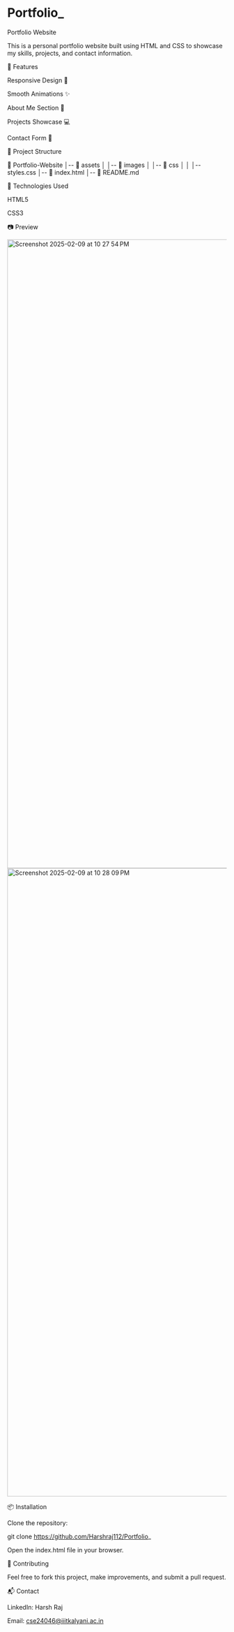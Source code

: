 # Portfolio_

Portfolio Website

This is a personal portfolio website built using HTML and CSS to showcase my skills, projects, and contact information.

🚀 Features

Responsive Design 📱

Smooth Animations ✨

About Me Section 📝

Projects Showcase 💻

Contact Form 📧

📂 Project Structure

📁 Portfolio-Website
│-- 📁 assets
│   │-- 📁 images
│   │-- 📁 css
│   │   │-- styles.css
│-- 📄 index.html
│-- 📄 README.md

🎨 Technologies Used

HTML5

CSS3

📷 Preview

<img width="1440" alt="Screenshot 2025-02-09 at 10 27 54 PM" src="https://github.com/user-attachments/assets/250918f5-bfba-4815-892b-257254304403" />
<img width="1439" alt="Screenshot 2025-02-09 at 10 28 09 PM" src="https://github.com/user-attachments/assets/7ab3b2c8-2076-4e00-bfbe-13a20e9f9c78" />


📦 Installation

Clone the repository:

git clone https://github.com/Harshraj112/Portfolio_

Open the index.html file in your browser.

🤝 Contributing

Feel free to fork this project, make improvements, and submit a pull request.

📬 Contact

LinkedIn: Harsh Raj

Email: cse24046@iiitkalyani.ac.in
